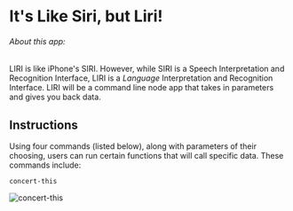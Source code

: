 # It's Like Siri, but Liri!

###### About this app:

LIRI is like iPhone's SIRI. However, while SIRI is a Speech Interpretation and Recognition Interface, LIRI is a _Language_ Interpretation and Recognition Interface. LIRI will be a command line node app that takes in parameters and gives you back data.

## Instructions 

Using four commands (listed below), along with parameters of their choosing, users can run certain functions that will call specific data. These commands include:

```concert-this```

![concert-this](assets/images/concert-this.png)